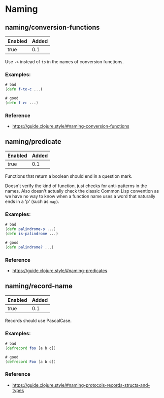 # Naming

## naming/conversion-functions

| Enabled | Added |
| ------- | ----- |
|    true |   0.1 |

Use `->` instead of `to` in the names of conversion functions.

### Examples:
```clojure
# bad
(defn f-to-c ...)

# good
(defn f->c ...)
```

### Reference
* https://guide.clojure.style/#naming-conversion-functions

## naming/predicate

| Enabled | Added |
| ------- | ----- |
|    true |   0.1 |

Functions that return a boolean should end in a question mark.

Doesn't verify the kind of function, just checks for anti-patterns in the
names. Also doesn't actually check the classic Common Lisp convention as we
have no way to know when a function name uses a word that naturally ends in
a 'p' (such as `map`).

### Examples:
```clojure
# bad
(defn palindrome-p ...)
(defn is-palindrome ...)

# good
(defn palindrome? ...)
```

### Reference
* https://guide.clojure.style/#naming-predicates

## naming/record-name

| Enabled | Added |
| ------- | ----- |
|    true |   0.1 |

Records should use PascalCase.

### Examples:
```clojure
# bad
(defrecord foo [a b c])

# good
(defrecord Foo [a b c])
```

### Reference
* https://guide.clojure.style/#naming-protocols-records-structs-and-types
